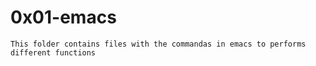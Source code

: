 # 0x01-emacs
```
This folder contains files with the commandas in emacs to performs different functions
```
